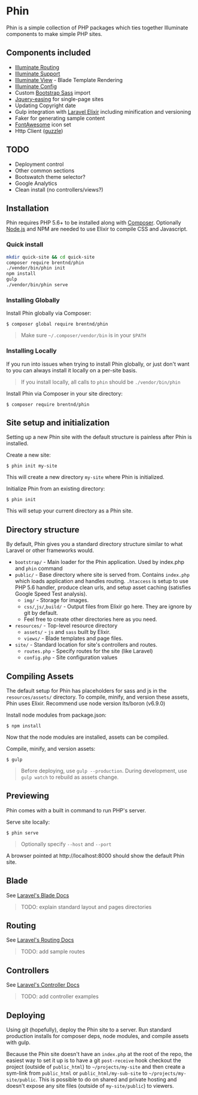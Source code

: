 # Phin

Phin is a simple collection of PHP packages which ties together Illuminate components to make simple PHP sites.

## Components included
* [Illuminate Routing](https://github.com/illuminate/routing)
* [Illuminate Support](https://github.com/illuminate/support)
* [Illuminate View](https://github.com/illuminate/view) - Blade Template Rendering
* [Illuminate Config](https://github.com/illuminate/config)
* Custom [Bootstrap Sass](http://getbootstrap.com/css/#sass) import
* [Jquery-easing](http://gsgd.co.uk/sandbox/jquery/easing/) for single-page sites
* Updating Copyright date
* Gulp integration with [Laravel Elixir](https://github.com/laravel/elixir) including minification and versioning
* Faker for generating sample content
* [FontAwesome](http://fontawesome.io/) icon set
* Http Client ([guzzle](https://github.com/guzzle/guzzle))

## TODO
* Deployment control
* Other common sections
* Bootswatch theme selector?
* Google Analytics
* Clean install (no controllers/views?)

## Installation

Phin requires PHP 5.6+ to be installed along with
[Composer](https://getcomposer.org/). Optionally
[Node.js](https://nodejs.org/en/) and NPM are needed to use Elixir to compile CSS and Javascript.

### Quick install
```bash
mkdir quick-site && cd quick-site
composer require brentnd/phin
./vendor/bin/phin init
npm install
gulp
./vendor/bin/phin serve
```

### Installing Globally
Install Phin globally via Composer:
```
$ composer global require brentnd/phin
```
> Make sure `~/.composer/vendor/bin` is in your `$PATH`

### Installing Locally
If you run into issues when trying to install Phin globally, or just don't want to
you can always install it locally on a per-site basis.
> If you install locally, all calls to `phin` should be `./vendor/bin/phin`

Install Phin via Composer in your site directory:
```
$ composer require brentnd/phin
```

## Site setup and initialization
Setting up a new Phin site with the default structure is painless after Phin is installed.

Create a new site:
```
$ phin init my-site
```
This will create a new directory `my-site` where Phin is initialized.

Initialize Phin from an existing directory:
```
$ phin init
```
This will setup your current directory as a Phin site.

## Directory structure
By default, Phin gives you a standard directory structure similar
to what Laravel or other frameworks would.
* `bootstrap/` - Main loader for the Phin application. Used by index.php and `phin` command
* `public/` - Base directory where site is served from. Contains `index.php` which loads application and handles routing. `.htaccess` is setup to use PHP 5.6 handler, produce clean urls, and setup asset caching (satisfies Google Speed Test analysis).
	* `img/` - Storage for images.
	* `css/`,`js/`,`build/` - Output files from Elixir go here. They are ignore by git by default.
	* Feel free to create other directories here as you need.
* `resources/` - Top-level resource directory
	* `assets/` - `js` and `sass` built by Elixir.
	* `views/` - Blade templates and page files.
* `site/` - Standard location for site's controllers and routes.
	* `routes.php` - Specify routes for the site (like Laravel)
	* `config.php` - Site configuration values

## Compiling Assets
The default setup for Phin has placeholders for sass and js in the `resources/assets/` directory. To compile, minify, and version these assets, Phin uses Elixir. Recommend use node version lts/boron (v6.9.0)

Install node modules from package.json:
```
$ npm install
```

Now that the node modules are installed, assets can be compiled.

Compile, minify, and version assets:
```
$ gulp
```
> Before deploying, use `gulp --production`.
> During development, use `gulp watch` to rebuild as assets change.

## Previewing
Phin comes with a built in command to run PHP's server.

Serve site locally:
```
$ phin serve
```
> Optionally specify `--host` and `--port`

A browser pointed at http://localhost:8000 should show the default Phin site.

## Blade
See [Laravel's Blade Docs](https://laravel.com/docs/5.4/blade)
> TODO: explain standard layout and pages directories

## Routing
See [Laravel's Routing Docs](https://laravel.com/docs/5.4/routing)
> TODO: add sample routes

## Controllers
See [Laravel's Controller Docs](https://laravel.com/docs/5.4/controllers)
> TODO: add controller examples

## Deploying
Using git (hopefully), deploy the Phin site to a server. Run standard production installs for composer deps, node modules, and compile assets with gulp.

Because the Phin site doesn't have an `index.php` at the root of the repo, the easiest way to set it up is to have a git `post-receive` hook checkout the project (outside of `public_html`) to `~/projects/my-site` and then create a sym-link from `public_html` or `public_html/my-sub-site` to `~/projects/my-site/public`. This is possible to do on shared and private hosting and doesn't expose any site files (outside of `my-site/public`) to viewers.